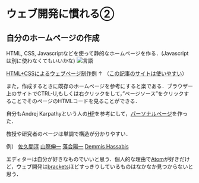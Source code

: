 # ウェブ開発に慣れる②

##  自分のホームページの作成

HTML, CSS, Javascriptなどを使って静的なホームページを作る．(Javascriptは別に使わなくてもいいかな)
![言語](http://via-career.jp/img/free/53/icatch.png)

[HTML+CSSによるウェブページ制作例](http://www.htmq.com/csskihon/401.shtml)
↑
（[この記事のサイトは使いやすい](http://www.htmq.com/index.htm)）

また，作成するときに既存のホームページを参考にすると楽である．ブラウザー上のサイトでCTRL-U,もしくは右クリックをして，”ページソース”をクリックすることでそのページのHTMLコードを見ることができる．

自分もAndrej Karpathyという人の[HP](https://cs.stanford.edu/people/karpathy/)を参考にして，[パーソナルページ](http://www.coins.tsukuba.ac.jp/~s1611385/index.html)を作った．

教授や研究者のページは単調で構造が分かりやすい．

例）
[佐久間淳](http://www.mdl.cs.tsukuba.ac.jp/~jun/index.html)
[山際伸一](http://www.cs.tsukuba.ac.jp/~yamagiwa/jp/profile.php)
[落合陽一](http://digitalnature.slis.tsukuba.ac.jp/2015/05/yoichi-ochiai/)
[Demmis Hassabis](http://demishassabis.com/)

エディターは自分が好きなものでいいと思う．個人的な理由で[Atom](https://atom.io/)が好きだけど，ウェブ開発は[brackets](http://brackets.io/)ほどすっきりしているものはなかなか見つからないと思う．